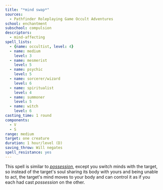 ```yaml
---
title: "*mind swap*"
sources:
  - Pathfinder Roleplaying Game Occult Adventures
school: enchantment
subschool: compulsion
descriptors:
  - mind-affecting
spell_lists:
  - {name: occultist, level: 4}
  - name: medium
    level: 3
  - name: mesmerist
    level: 5
  - name: psychic
    level: 5
  - name: sorcerer/wizard
    level: 6
  - name: spiritualist
    level: 4
  - name: summoner
    level: 5
  - name: witch
    level: 6
casting_time: 1 round
components:
  - V
  - S
range: medium
target: one creature
duration: 1 hour/level (D)
saving_throw: Will negates
spell_resistance: yes
---
```


This spell is similar to [*possession*](/spells/mind-swap/), except you switch minds with the target, so instead of the target's soul sharing its body with yours and being unable to act, the target's mind moves to your body and can control it as if you each had cast *possession* on the other.

